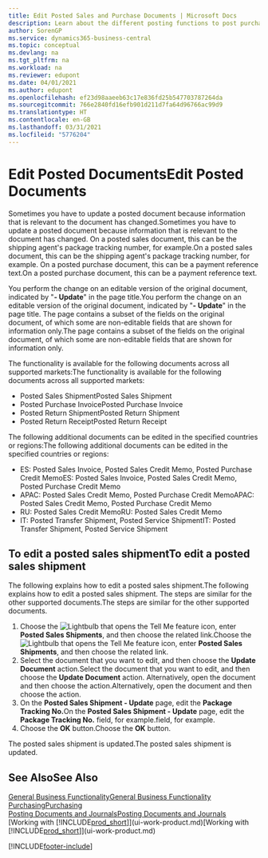 ```yaml
---
title: Edit Posted Sales and Purchase Documents | Microsoft Docs
description: Learn about the different posting functions to post purchase documents, and how you can update posted documents.
author: SorenGP
ms.service: dynamics365-business-central
ms.topic: conceptual
ms.devlang: na
ms.tgt_pltfrm: na
ms.workload: na
ms.reviewer: edupont
ms.date: 04/01/2021
ms.author: edupont
ms.openlocfilehash: ef23d98aaeeb63c17e836fd25b547703787264da
ms.sourcegitcommit: 766e2840fd16efb901d211d7fa64d96766ac99d9
ms.translationtype: HT
ms.contentlocale: en-GB
ms.lasthandoff: 03/31/2021
ms.locfileid: "5776204"
---
```

# <a name="edit-posted-documents"></a><span data-ttu-id="0ff5f-103">Edit Posted Documents</span><span class="sxs-lookup"><span data-stu-id="0ff5f-103">Edit Posted Documents</span></span>

<span data-ttu-id="0ff5f-104">Sometimes you have to update a posted document because information that is relevant to the document has changed.</span><span class="sxs-lookup"><span data-stu-id="0ff5f-104">Sometimes you have to update a posted document because information that is relevant to the document has changed.</span></span> <span data-ttu-id="0ff5f-105">On a posted sales document, this can be the shipping agent's package tracking number, for example.</span><span class="sxs-lookup"><span data-stu-id="0ff5f-105">On a posted sales document, this can be the shipping agent's package tracking number, for example.</span></span> <span data-ttu-id="0ff5f-106">On a posted purchase document, this can be a payment reference text.</span><span class="sxs-lookup"><span data-stu-id="0ff5f-106">On a posted purchase document, this can be a payment reference text.</span></span>

<span data-ttu-id="0ff5f-107">You perform the change on an editable version of the original document, indicated by "**- Update**" in the page title.</span><span class="sxs-lookup"><span data-stu-id="0ff5f-107">You perform the change on an editable version of the original document, indicated by "**- Update**" in the page title.</span></span> <span data-ttu-id="0ff5f-108">The page contains a subset of the fields on the original document, of which some are non-editable fields that are shown for information only.</span><span class="sxs-lookup"><span data-stu-id="0ff5f-108">The page contains a subset of the fields on the original document, of which some are non-editable fields that are shown for information only.</span></span>

<span data-ttu-id="0ff5f-109">The functionality is available for the following documents across all supported markets:</span><span class="sxs-lookup"><span data-stu-id="0ff5f-109">The functionality is available for the following documents across all supported markets:</span></span>

- <span data-ttu-id="0ff5f-110">Posted Sales Shipment</span><span class="sxs-lookup"><span data-stu-id="0ff5f-110">Posted Sales Shipment</span></span>
- <span data-ttu-id="0ff5f-111">Posted Purchase Invoice</span><span class="sxs-lookup"><span data-stu-id="0ff5f-111">Posted Purchase Invoice</span></span>
- <span data-ttu-id="0ff5f-112">Posted Return Shipment</span><span class="sxs-lookup"><span data-stu-id="0ff5f-112">Posted Return Shipment</span></span>
- <span data-ttu-id="0ff5f-113">Posted Return Receipt</span><span class="sxs-lookup"><span data-stu-id="0ff5f-113">Posted Return Receipt</span></span>

<span data-ttu-id="0ff5f-114">The following additional documents can be edited in the specified countries or regions:</span><span class="sxs-lookup"><span data-stu-id="0ff5f-114">The following additional documents can be edited in the specified countries or regions:</span></span>

- <span data-ttu-id="0ff5f-115">ES: Posted Sales Invoice, Posted Sales Credit Memo, Posted Purchase Credit Memo</span><span class="sxs-lookup"><span data-stu-id="0ff5f-115">ES: Posted Sales Invoice, Posted Sales Credit Memo, Posted Purchase Credit Memo</span></span>
- <span data-ttu-id="0ff5f-116">APAC: Posted Sales Credit Memo, Posted Purchase Credit Memo</span><span class="sxs-lookup"><span data-stu-id="0ff5f-116">APAC: Posted Sales Credit Memo, Posted Purchase Credit Memo</span></span>
- <span data-ttu-id="0ff5f-117">RU: Posted Sales Credit Memo</span><span class="sxs-lookup"><span data-stu-id="0ff5f-117">RU: Posted Sales Credit Memo</span></span>
- <span data-ttu-id="0ff5f-118">IT: Posted Transfer Shipment, Posted Service Shipment</span><span class="sxs-lookup"><span data-stu-id="0ff5f-118">IT: Posted Transfer Shipment, Posted Service Shipment</span></span>

## <a name="to-edit-a-posted-sales-shipment"></a><span data-ttu-id="0ff5f-119">To edit a posted sales shipment</span><span class="sxs-lookup"><span data-stu-id="0ff5f-119">To edit a posted sales shipment</span></span>

<span data-ttu-id="0ff5f-120">The following explains how to edit a posted sales shipment.</span><span class="sxs-lookup"><span data-stu-id="0ff5f-120">The following explains how to edit a posted sales shipment.</span></span> <span data-ttu-id="0ff5f-121">The steps are similar for the other supported documents.</span><span class="sxs-lookup"><span data-stu-id="0ff5f-121">The steps are similar for the other supported documents.</span></span>

1. <span data-ttu-id="0ff5f-122">Choose the ![Lightbulb that opens the Tell Me feature](media/ui-search/search_small.png "Tell me what you want to do") icon, enter **Posted Sales Shipments**, and then choose the related link.</span><span class="sxs-lookup"><span data-stu-id="0ff5f-122">Choose the ![Lightbulb that opens the Tell Me feature](media/ui-search/search_small.png "Tell me what you want to do") icon, enter **Posted Sales Shipments**, and then choose the related link.</span></span>
2. <span data-ttu-id="0ff5f-123">Select the document that you want to edit, and then choose the **Update Document** action.</span><span class="sxs-lookup"><span data-stu-id="0ff5f-123">Select the document that you want to edit, and then choose the **Update Document** action.</span></span> <span data-ttu-id="0ff5f-124">Alternatively, open the document and then choose the action.</span><span class="sxs-lookup"><span data-stu-id="0ff5f-124">Alternatively, open the document and then choose the action.</span></span>
3. <span data-ttu-id="0ff5f-125">On the **Posted Sales Shipment - Update** page, edit the **Package Tracking No.**</span><span class="sxs-lookup"><span data-stu-id="0ff5f-125">On the **Posted Sales Shipment - Update** page, edit the **Package Tracking No.**</span></span> <span data-ttu-id="0ff5f-126">field, for example.</span><span class="sxs-lookup"><span data-stu-id="0ff5f-126">field, for example.</span></span>
4. <span data-ttu-id="0ff5f-127">Choose the **OK** button.</span><span class="sxs-lookup"><span data-stu-id="0ff5f-127">Choose the **OK** button.</span></span>

<span data-ttu-id="0ff5f-128">The posted sales shipment is updated.</span><span class="sxs-lookup"><span data-stu-id="0ff5f-128">The posted sales shipment is updated.</span></span>

## <a name="see-also"></a><span data-ttu-id="0ff5f-129">See Also</span><span class="sxs-lookup"><span data-stu-id="0ff5f-129">See Also</span></span>

[<span data-ttu-id="0ff5f-130">General Business Functionality</span><span class="sxs-lookup"><span data-stu-id="0ff5f-130">General Business Functionality</span></span>](ui-across-business-areas.md)  
[<span data-ttu-id="0ff5f-131">Purchasing</span><span class="sxs-lookup"><span data-stu-id="0ff5f-131">Purchasing</span></span>](purchasing-manage-purchasing.md)  
[<span data-ttu-id="0ff5f-132">Posting Documents and Journals</span><span class="sxs-lookup"><span data-stu-id="0ff5f-132">Posting Documents and Journals</span></span>](ui-post-documents-journals.md)  
<span data-ttu-id="0ff5f-133">[Working with [!INCLUDE[prod_short](includes/prod_short.md)]](ui-work-product.md)</span><span class="sxs-lookup"><span data-stu-id="0ff5f-133">[Working with [!INCLUDE[prod_short](includes/prod_short.md)]](ui-work-product.md)</span></span>  


[!INCLUDE[footer-include](includes/footer-banner.md)]